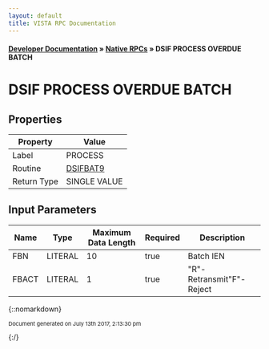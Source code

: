 ```yaml
---
layout: default
title: VISTA RPC Documentation
---
```


#### [Developer Documentation](../index) &#187; [Native RPCs](TableOfContents) &#187; DSIF PROCESS OVERDUE BATCH<br/>
# DSIF PROCESS OVERDUE BATCH



## Properties

Property | Value
--- | ---
Label | PROCESS
Routine | [DSIFBAT9](http://code.osehra.org/dox/Routine_DSIFBAT9_source.html)
Return Type | SINGLE VALUE


## Input Parameters

Name | Type | Maximum Data Length | Required | Description
--- | --- | --- | --- | ---
FBN | LITERAL | 10 | true | Batch IEN
FBACT | LITERAL | 1 | true | &quot;R&quot;- Retransmit&quot;F&quot;- Reject



{::nomarkdown} <br/><p style="font-size: 11px">Document generated on July 13th 2017, 2:13:30 pm</p>{:/}